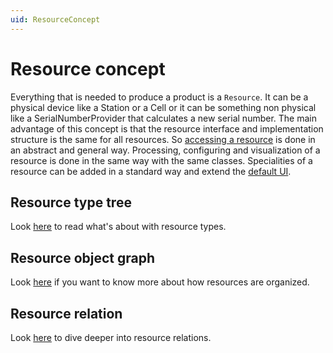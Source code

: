 ```yaml
---
uid: ResourceConcept
---
```

# Resource concept

Everything that is needed to produce a product is a `Resource`. 
It can be a physical device like a Station or a Cell or it can be something non physical like a SerialNumberProvider that calculates a new serial number.
The main advantage of this concept is that the resource interface and implementation structure is the same for all resources. 
So [accessing a resource](ResourceManagement.md) is done in an abstract and general way. 
Processing, configuring and visualization of a resource is done in the same way with the same classes. 
Specialities of a resource can be added in a standard way and extend the [default UI](ResourceManagementUI.md).

## Resource type tree

Look [here](ResourceTypeTree.md) to read what's about with resource types.

## Resource object graph

Look [here](ResourceObjectGraph.md) if you want to know more about how resources are organized.

## Resource relation

Look [here](ResourceRelations.md) to dive deeper into resource relations.
